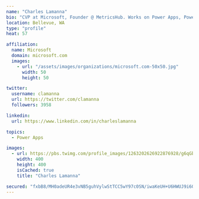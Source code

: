 ```yaml
---
name: "Charles Lamanna"
bio: "CVP at Microsoft, Founder @ MetricsHub. Works on Power Apps, Power Automate, Power Virtual Agent, Common Data Service and Dynamics 365."
location: Bellevue, WA
type: "profile"
heat: 57

affiliation:
  name: Microsoft
  domain: microsoft.com
  images:
    - url: "/assets/images/organizations/microsoft.com-50x50.jpg"
      width: 50
      height: 50

twitter:
  username: clamanna
  url: https://twitter.com/clamanna
  followers: 3958

linkedin:
  url: https://www.linkedin.com/in/charleslamanna

topics:
  - Power Apps

images:
  - url: https://pbs.twimg.com/profile_images/1263202626922876928/g6qGbHZ-_400x400.jpg
    width: 400
    height: 400
    isCached: true
    title: "Charles Lamanna"

secured: "fxbB8/MH0adeUR4e3vNB5guhVylwStTCC5wY97c0SN/iwaKeUH+U6HWUJ9i6OED5YpGuw4uF7S1AfBcuH6TdqoioWcgfcFzuLVM44MsYGtrpNHk2kEW6nog2btTeXl4BWxuGrrJgGZIbAoQkzfwgljA88GQL8b+8PDetpPAxyMRZY4BC+x28OGr1PMAyD8SBomFLJoqukZS0f2DpICnLk10VTprnKd57s2jt5YfZ1eHkOehTo9SSXkFrA1XpaVkj616boAqlFU7GbeqCwskg67aRHKnNN6TUfvNR5O2l8ql7ktwZt2cgTKGMiIB0NN3KlQiKWq6TyYvlxbCLr4wcp//NP9rfpXPWSZLzJn2hMl2KxMb+jQ/PdEbatTansy/lWiMQv54fVQvHOgmFNe6J44TfLZgVSnK3kjonxDWTauk=;5Yc9NLPXORn6CRaa8dL86w=="
---
```


